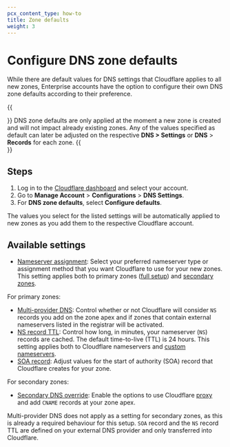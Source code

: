 ```yaml
---
pcx_content_type: how-to
title: Zone defaults
weight: 3
---
```


# Configure DNS zone defaults

While there are default values for DNS settings that Cloudflare applies to all new zones, Enterprise accounts have the option to configure their own DNS zone defaults according to their preference.

{{<Aside type="warning">}}
DNS zone defaults are only applied at the moment a new zone is created and will not impact already existing zones. Any of the values specified as default can later be adjusted on the respective **DNS > Settings** or **DNS** > **Records** for each zone.
{{</Aside>}}

## Steps

1. Log in to the [Cloudflare dashboard](https://dash.cloudflare.com/login) and select your account.
2. Go to **Manage Account** > **Configurations** > **DNS Settings**.
3. For **DNS zone defaults**, select **Configure defaults**.

The values you select for the listed settings will be automatically applied to new zones as you add them to the respective Cloudflare account.

## Available settings

- [Nameserver assignment](/dns/nameservers/nameserver-options/#assignment-method): Select your preferred nameserver type or assignment method that you want Cloudflare to use for your new zones. This setting applies both to primary zones ([full setup](/dns/zone-setups/full-setup/)) and [secondary zones](/dns/zone-setups/zone-transfers/cloudflare-as-secondary/).

For primary zones:

- [Multi-provider DNS](/dns/nameservers/nameserver-options/#multi-provider-dns): Control whether or not Cloudflare will consider `NS` records you add on the zone apex and if zones that contain external nameservers listed in the registrar will be activated.
- [NS record TTL](/dns/nameservers/nameserver-options/#ns-record-ttl): Control how long, in minutes, your nameserver (`NS`) records are cached. The default time-to-live (TTL) is 24 hours. This setting applies both to Cloudflare nameservers and [custom nameservers](/dns/nameservers/custom-nameservers/).
- [SOA record](/dns/manage-dns-records/reference/dns-record-types/#soa): Adjust values for the start of authority (SOA) record that Cloudflare creates for your zone.

For secondary zones:

- [Secondary DNS override](/dns/zone-setups/zone-transfers/cloudflare-as-secondary/proxy-traffic/): Enable the options to use Cloudflare [proxy](/dns/manage-dns-records/reference/proxied-dns-records/) and add `CNAME` records at your zone apex.

Multi-provider DNS does not apply as a setting for secondary zones, as this is already a required behaviour for this setup. `SOA` record and the `NS` record TTL are defined on your external DNS provider and only transferred into Cloudflare.
